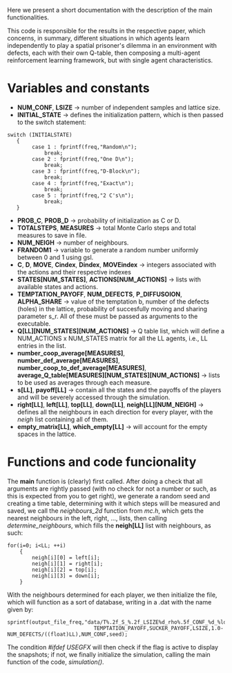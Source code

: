 Here we present a short documentation with the description of the main functionalities.

This code is responsible for the results in the respective paper, which concerns, in summary,
different situations in which agents learn independently to play a spatial prisoner's dilemma in
an environment with defects, each with their own Q-table, then composing a multi-agent reinforcement learning framework,
but with single agent characteristics.

# Variables and constants

+ **NUM_CONF**, **LSIZE**  &#8594; number of independent samples and lattice size.
+ **INITIAL_STATE** &#8594; defines the initialization pattern, which is then passed to the
switch statement:
```
switch (INITIALSTATE)
   {
		case 1 : fprintf(freq,"Random\n");
			break;
		case 2 : fprintf(freq,"One D\n");
			break;
		case 3 : fprintf(freq,"D-Block\n");
			break;
		case 4 : fprintf(freq,"Exact\n");
			break;
		case 5 : fprintf(freq,"2 C's\n");
			break;
   }
```
+ **PROB_C**, **PROB_D** &#8594; probability of initialization as C or D.
+ **TOTALSTEPS**, **MEASURES** &#8594; total Monte Carlo steps and total measures to save in file.
+ **NUM_NEIGH** &#8594; number of neighbours.
+ **FRANDOM1** &#8594; variable to generate a random number uniformly between 0 and 1 using gsl.
+ **C**, **D**, **MOVE**, **Cindex**, **Dindex**, **MOVEindex** &#8594; integers associated with the actions and their respective indexes
+ **STATES[NUM_STATES]**, **ACTIONS[NUM_ACTIONS]** &#8594; lists with available states and actions.
+ **TEMPTATION_PAYOFF**, **NUM_DEFECTS**, **P_DIFFUSOION**, **ALPHA_SHARE** &#8594; value of the temptation b,
number of the defects (holes) in the lattice, probability of succesfully moving and sharing parameter s_r. All of these must
be passed as arguments to the executable.
+ **Q[LL][NUM_STATES][NUM_ACTIONS]** &#8594; Q table list, which will define a NUM_ACTIONS x NUM_STATES
matrix for all the LL agents, i.e., LL entries in the list.
+ **number_coop_average[MEASURES]**, **number_def_average[MEASURES]**, **number_coop_to_def_average[MEASURES]**, **average_Q_table[MEASURES][NUM_STATES][NUM_ACTIONS]** &#8594; lists to be used as
averages through each measure.
+ **s[LL]**, **payoff[LL]** &#8594; contain all the states and the payoffs of the players and will be
severely accessed through the simulation.
+ **right[LL]**, **left[LL]**, **top[LL]**, **down[LL]**, **neigh[LL][NUM_NEIGH]** &#8594; defines
all the neighbours in each direction for every player, with the *neigh* list containing all of them.
+ **empty_matrix[LL]**, **which_empty[LL]** &#8594; will account for the empty spaces in the lattice.

# Functions and code funcionality

The **main** function is (clearly) first called. After doing a check that all arguments are rightly
passed (with no check for not a number or such, as this is expected from you to get right), we
generate a random seed and creating a time table, determining with it which steps will be measured
and saved, we call the *neighbours_2d* function from *mc.h*, which gets the nearest neighbours
in the left, right, ..., lists, then calling *determine_neighbours*, which fills the **neigh[LL]**
list with neighbours, as such:

```
for(i=0; i<LL; ++i)
	{
		neigh[i][0] = left[i];
		neigh[i][1] = right[i];
		neigh[i][2] = top[i];
		neigh[i][3] = down[i];
	}
```

With the neighbours determined for each player, we then initialize the file, which will function as a
sort of database, writing in a .dat with the name given by:

```
sprintf(output_file_freq,"data/T%.2f_S_%.2f_LSIZE%d_rho%.5f_CONF_%d_%ld_prof.dat",
							TEMPTATION_PAYOFF,SUCKER_PAYOFF,LSIZE,1.0-NUM_DEFECTS/((float)LL),NUM_CONF,seed);
```

The condition *#ifdef USEGFX* will then check if the flag is active to display the snapshots; if not,
we finally initialize the simulation, calling the main function of the code, *simulation()*.
